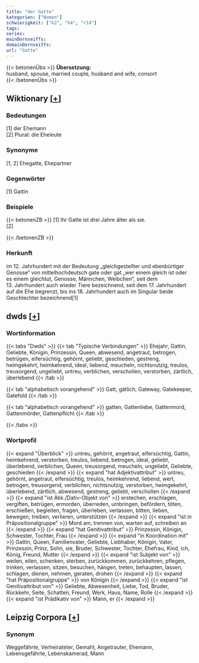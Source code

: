 ```yaml
---
title: "der Gatte"
kategorien: ["Nomen"]
schwierigkeit: ["k2", "h4", "r14"]
tags:
series:
mainDornseiffs:
domainDornseiffs:
url: "Gatte"
---
```


{{< betonenÜbs >}}
**Übersetzung:**  
husband, spouse, married couple, husband and wife, consort  
{{< /betonenÜbs >}}

## Wiktionary [[+](https://de.wiktionary.org/wiki/Gatte)]

### Bedeutungen
[1] der Ehemann  
[2] Plural: die Eheleute  

### Synonyme
[1, 2] Ehegatte, Ehepartner  

### Gegenwörter
[1] Gattin  

### Beispiele
{{< betonenZB >}}
[1] Ihr Gatte ist drei Jahre älter als sie.  
[2]  

{{< /betonenZB >}}
### Herkunft
im 12. Jahrhundert mit der Bedeutung „gleichgestellter und ebenbürtiger Genosse“ von mittelhochdeutsch gate oder gat „wer einem gleich ist oder es einem gleichtut, Genosse, Männchen, Weibchen“, seit dem 13. Jahrhundert auch wieder Tiere bezeichnend, seit dem 17. Jahrhundert auf die Ehe begrenzt, bis ins 18. Jahrhundert auch im Singular beide Geschlechter bezeichnend[1]  



## dwds [[+](https://www.dwds.de/wb/Gatte)]

### Wortinformation
{{< tabs "Dwds" >}}
{{< tab "Typische Verbindungen" >}}
Ehejahr, Gattin, Geliebte, Königin, Prinzessin, Queen, abwesend, angetraut, betrogen, betrügen, eifersüchtig, gehörnt, geliebt, geschieden, gestreng, heimgekehrt, heimkehrend, ideal, liebend, meucheln, nichtsnutzig, treulos, treusorgend, ungeliebt, untreu, verblichen, verschollen, verstorben, zärtlich, überlebend
{{< /tab >}}

{{< tab "alphabetisch vorangehend" >}}
Gatt, gätlich, Gateway, Gatekeeper, Gatefold
{{< /tab >}}

{{< tab "alphabetisch vorangehend" >}}
gatten, Gattenliebe, Gattenmord, Gattenmörder, Gattenpflicht
{{< /tab >}}

{{< /tabs >}}

### Wortprofil
{{< expand "Überblick" >}} untreu, gehörnt, angetraut, eifersüchtig, Gattin, heimkehrend, verstorben, treulos, liebend, betrogen, ideal, geliebt, überlebend, verblichen, Queen, treusorgend, meucheln, ungeliebt, Geliebte, geschieden {{< /expand >}}
{{< expand "hat Adjektivattribut" >}} untreu, gehörnt, angetraut, eifersüchtig, treulos, heimkehrend, liebend, wert, betrogen, treusorgend, verblichen, nichtsnutzig, verstorben, heimgekehrt, überlebend, zärtlich, abwesend, gestreng, geliebt, verschollen {{< /expand >}}
{{< expand "ist Akk./Dativ-Objekt von" >}} erstechen, erschlagen, vergiften, betrügen, ermorden, überreden, umbringen, befördern, töten, erschießen, begleiten, fragen, überleben, verlassen, bitten, lieben, bewegen, treiben, verlieren, unterstützen {{< /expand >}}
{{< expand "ist in Präpositionalgruppe" >}} Mord am, trennen von, warten auf, schreiben an {{< /expand >}}
{{< expand "hat Genitivattribut" >}} Prinzessin, Königin, Schwester, Tochter, Frau {{< /expand >}}
{{< expand "in Koordination mit" >}} Gattin, Queen, Familienvater, Geliebte, Liebhaber, Königin, Vater, Prinzessin, Prinz, Sohn, sie, Bruder, Schwester, Tochter, Ehefrau, Kind, ich, König, Freund, Mutter {{< /expand >}}
{{< expand "ist Subjekt von" >}} weilen, eilen, schenken, sterben, zurückkommen, zurückkehren, pflegen, trinken, verlassen, sitzen, besuchen, hängen, treten, behaupten, lassen, schlagen, dienen, nehmen, geraten, drohen {{< /expand >}}
{{< expand "hat Präpositionalgruppe" >}} von Königin {{< /expand >}}
{{< expand "ist Genitivattribut von" >}} Geliebte, Abwesenheit, Liebe, Tod, Bruder, Rückkehr, Seite, Schatten, Freund, Werk, Haus, Name, Rolle {{< /expand >}}
{{< expand "ist Prädikativ von" >}} Mann, er {{< /expand >}}

## Leipzig Corpora [[+](https://corpora.uni-leipzig.de/en/res?word=Gatte&corpusId=deu_newscrawl-public_2018)]


### Synonym
Weggefährte, Verheirateter, Gemahl, Angetrauter, Ehemann, Lebensgefährte, Lebenskamerad, Mann

